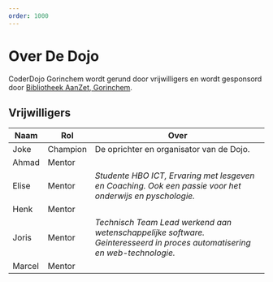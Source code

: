 ```yaml
---
order: 1000
---
```


# Over De Dojo

CoderDojo Gorinchem wordt gerund door vrijwilligers en wordt gesponsord door [Bibliotheek AanZet, Gorinchem](https://www.bibliotheekaanzet.nl/gorinchem-centrum).

## Vrijwilligers

| Naam   | Rol      | Over                                                                                                                      |
| ------ | -------- | ------------------------------------------------------------------------------------------------------------------------- |
| Joke   | Champion | De oprichter en organisator van de Dojo.                                                                                  |
| Ahmad  | Mentor   |                                                                                                                           |
| Elise  | Mentor   | _Studente HBO ICT, Ervaring met lesgeven en Coaching. Ook een passie voor het onderwijs en pyschologie._                  |
| Henk   | Mentor   |                                                                                                                           |
| Joris  | Mentor   | _Technisch Team Lead werkend aan wetenschappelijke software. Geinteresseerd in proces automatisering en web-technologie._ |
| Marcel | Mentor   |                                                                                                                           |
